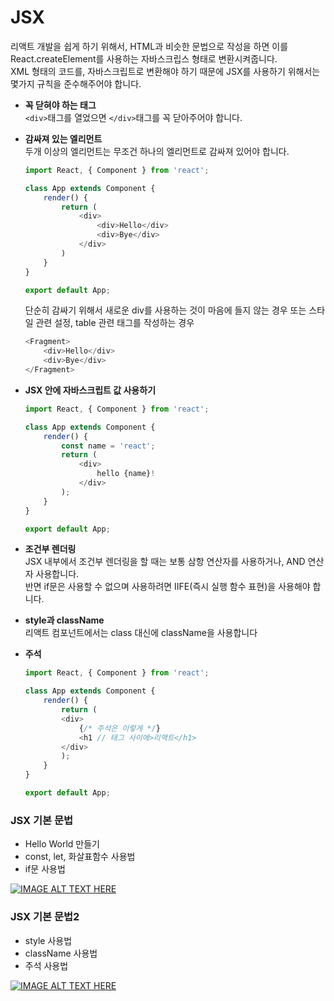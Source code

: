
JSX
=================================================================

리액트 개발을 쉽게 하기 위해서, HTML과 비슷한 문법으로 작성을 하면 이를 React.createElement를 사용하는 자바스크립스 형태로 변환시켜줍니다.  
XML 형태의 코드를, 자바스크립트로 변환해야 하기 때문에 JSX를 사용하기 위해서는 몇가지 규칙을 준수해주어야 합니다.  

- **꼭 닫혀야 하는 태그**  
    `<div>`태그를 열었으면 `</div>`태그를 꼭 닫아주어야 합니다.

- **감싸져 있는 엘리먼트**  
    두개 이상의 엘리먼트는 무조건 하나의 엘리먼트로 감싸져 있어야 합니다.  
    ```javascript
    import React, { Component } from 'react';

    class App extends Component {
        render() {
            return (
                <div>
                    <div>Hello</div>
                    <div>Bye</div>
                </div>
            )
        }
    }

    export default App;
    ```
    단순히 감싸기 위해서 새로운 div를 사용하는 것이 마음에 들지 않는 경우 또는 스타일 관련 설정, table 관련 태그를 작성하는 경우
    ```javascript
    <Fragment>
        <div>Hello</div>
        <div>Bye</div>
    </Fragment>
    ```

- **JSX 안에 자바스크립트 값 사용하기**  
    ```javascript
    import React, { Component } from 'react';

    class App extends Component {
        render() {
            const name = 'react';
            return (
                <div>
                    hello {name}!
                </div>
            );
        }
    }

    export default App;
    ```
- **조건부 렌더링**  
    JSX 내부에서 조건부 렌더링을 할 때는 보통 삼항 연산자를 사용하거나, AND 연산자 사용합니다.  
    반면 if문은 사용할 수 없으며 사용하려면 IIFE(즉시 실행 함수 표현)을 사용해야 합니다.  

- **style과 className**  
    리액트 컴포넌트에서는 class 대신에 className을 사용합니다  

- **주석**  
    ```javascript
    import React, { Component } from 'react';

    class App extends Component {
        render() {
            return (
            <div>
                {/* 주석은 이렇게 */}
                <h1 // 태그 사이에>리액트</h1>
            </div>
            );
        }
    }

    export default App;
    ```


### JSX 기본 문법
- Hello World 만들기
- const, let, 화살표함수 사용법
- if문 사용법

[![IMAGE ALT TEXT HERE](http://img.youtube.com/vi/fISs08P6eMc/0.jpg)](https://www.youtube.com/watch?v=8RVoVvgaQdY&list=PL9FpF_z-xR_E4rxYMMZx5cOpwaiwCzWUH&index=6)


### JSX 기본 문법2
- style 사용법
- className 사용법
- 주석 사용법

[![IMAGE ALT TEXT HERE](http://img.youtube.com/vi/fISs08P6eMc/0.jpg)](https://www.youtube.com/watch?v=N96EJm09Pxo&index=7&list=PL9FpF_z-xR_E4rxYMMZx5cOpwaiwCzWUH)